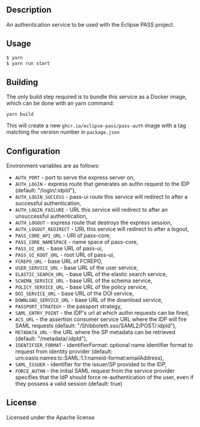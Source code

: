 ## Description

An authentication service to be used with the Eclipse PASS project.

## Usage

```bash
$ yarn
$ yarn run start
```

## Building

The only build step required is to bundle this service as a Docker image, which can be done with an yarn command:

```
yarn build
```

This will create a new `ghcr.io/eclipse-pass/pass-auth` image with a tag matching the version number in `package.json`

## Configuration

Environment variables are as follows:

- `AUTH_PORT` - port to serve the express server on,
- `AUTH_LOGIN` - express route that generates an authn request to the IDP (default: "/login/:idpId"),
- `AUTH_LOGIN_SUCCESS` - pass-ui route this service will redirect to after a successful authentication,
- `AUTH_LOGIN_FAILURE` - URL this service will redirect to after an unsuccessful authentication,
- `AUTH_LOGOUT` - express route that destroys the express session,
- `AUTH_LOGOUT_REDIRECT` - URL this service will redirect to after a logout,
- `PASS_CORE_API_URL` - URI of pass-core,
- `PASS_CORE_NAMESPACE` - name space of pass-core,
- `PASS_UI_URL` - base URL of pass-ui,
- `PASS_UI_ROOT_URL` - root URL of pass-ui,
- `FCREPO_URL` - base URL of FCREPO,
- `USER_SERVICE_URL` - base URL of the user service,
- `ELASTIC_SEARCH_URL` - base URL of the elastic search service,
- `SCHEMA_SERVICE_URL` - base URL of the schema service,
- `POLICY_SERVICE_URL` - base URL of the policy service,
- `DOI_SERVICE_URL` - base URL of the DOI service,
- `DOWNLOAD_SERVICE_URL` - base URL of the download service,
- `PASSPORT_STRATEGY` - the passport strategy,
- `SAML_ENTRY_POINT` - the IDP's url at which authn requests can be fired,
- `ACS_URL` - the assertion consumer service URL where the IDP will fire SAML requests (default: "/Shibboleth.sso/SAML2/POST/:idpId"),
- `METADATA_URL` - the URL where the SP metadata can be retrieved (default: "/metadata/:idpId"),
- `IDENTIFIER_FORMAT` - identifierFormat: optional name identifier format to request from identity provider (default: urn:oasis:names:tc:SAML:1.1:nameid-format:emailAddress),
- `SAML_ISSUER` - identifier for the issuer/SP provided to the IDP,
- `FORCE_AUTHN` - the initial SAML request from the service provider specifies that the IdP should force re-authentication of the user, even if they possess a valid session (default: true)

## License

Licensed under the Apache license
